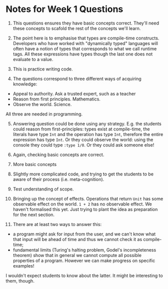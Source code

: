 # Notes for Week 1 Questions


1. This questions ensures they have basic concepts correct. They'll need these concepts to scafold the rest of the concepts we'll learn.

2. The point here is to emphasise that types are compile-time constructs. Developers who have worked with "dynamically typed" languages will often have a notion of types that corresponds to what we call runtime tags. All these expressions have types though the last one does not evaluate to a value.

3. This is practice writing code.

4. The questions correspond to three different ways of acquiring knowledge:

- Appeal to authority. Ask a trusted expert, such as a teacher
- Reason from first principles. Mathematics.
- Observe the world. Science.

All three are needed in programming.

5. Answering question could be done using any strategy. E.g. the students could reason from first-principles: types exist at compile-time, the literals have type `Int` and the operation has type `Int`, therefore the entire expression has type `Int`. Or they could observe the world: using the console they could type `:type 1/0`. Or they could ask someone else!

6. Again, checking basic concepts are correct.

7. More basic concepts

8. Slightly more complicated code, and trying to get the students to be aware of their process (i.e. meta-cognition).

9. Test understanding of scope.

10. Bringing up the concept of effects. Operations that return `Unit` has some observable effect on the world. `1 + 2` has no observable effect. We haven't formalised this yet. Just trying to plant the idea as preparation for the next section.

11. There are at least two ways to answer this:
 
- a program might ask for input from the user, and we can't know what that input will be ahead of time and thus we cannot check it as compile-time;
- fundamental limits (Turing's halting problem, Godel's incompleteness theorem) show that in general we cannot compute all possible properties of a program. However we can make progress on specific examples!

I wouldn't expect students to know about the latter. It might be interesting to them, though.
